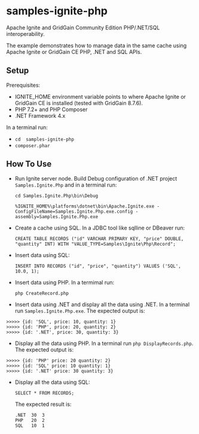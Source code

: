 # samples-ignite-php

Apache Ignite and GridGain Community Edition PHP/.NET/SQL interoperability. 

The example demonstrates how to manage data in the same cache using Apache Ignite or GridGain CE PHP, .NET and SQL APIs. 

## Setup

Prerequisites:
- IGNITE_HOME environment variable points to where Apache Ignite or GridGain CE is installed 
  (tested with GridGain 8.7.6).
- PHP 7.2+ and PHP Composer
- .NET Framework 4.x

In a terminal run:
- `cd  samples-ignite-php`
- `composer.phar`

## How To Use

- Run Ignite server node. Build Debug configuration of .NET project `Samples.Ignite.Php` and in a terminal run:

  `cd Samples.Ignite.Php\bin\Debug`

  `%IGNITE_HOME%\platforms\dotnet\bin\Apache.Ignite.exe -ConfigFileName=Samples.Ignite.Php.exe.config -assembly=Samples.Ignite.Php.exe`

- Create a cache using SQL. In a JDBC tool like sqlline or DBeaver run:
  
  `CREATE TABLE RECORDS ("id" VARCHAR PRIMARY KEY, "price" DOUBLE, "quantity" INT) WITH "VALUE_TYPE=Samples\Ignite\Php\Record";`
  
- Insert data using SQL:

  `INSERT INTO RECORDS ("id", "price", "quantity") VALUES ('SQL', 10.0, 1);`
  
- Insert data using PHP. In a termimal run:

  `php CreateRecord.php`
  
- Insert data using .NET and display all the data using .NET. In a terminal run `Samples.Ignite.Php.exe`. The expected
  output is:
```
>>>>> {id: 'SQL', price: 10, quantity: 1}
>>>>> {id: 'PHP', price: 20, quantity: 2}
>>>>> {id: '.NET', price: 30, quantity: 3}
```

- Display all the data using PHP. In a terminal run `php DisplayRecords.php`. The expected output is:
```
>>>>> {id: 'PHP' price: 20 quantity: 2}
>>>>> {id: 'SQL' price: 10 quantity: 1}
>>>>> {id: '.NET' price: 30 quantity: 3}
```

- Display all the data using SQL:

  `SELECT * FROM RECORDS;`
  
  The expected result is:
  ```
  .NET	30	3
  PHP	20	2
  SQL	10	1
  ```
